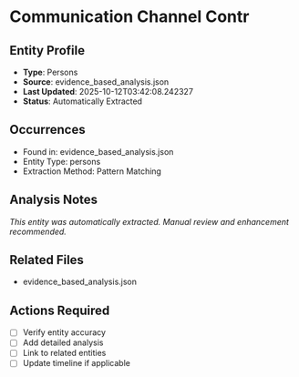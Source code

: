 # Communication Channel Contr

## Entity Profile
- **Type**: Persons
- **Source**: evidence_based_analysis.json
- **Last Updated**: 2025-10-12T03:42:08.242327
- **Status**: Automatically Extracted

## Occurrences
- Found in: evidence_based_analysis.json
- Entity Type: persons
- Extraction Method: Pattern Matching

## Analysis Notes
*This entity was automatically extracted. Manual review and enhancement recommended.*

## Related Files
- evidence_based_analysis.json

## Actions Required
- [ ] Verify entity accuracy
- [ ] Add detailed analysis
- [ ] Link to related entities
- [ ] Update timeline if applicable

